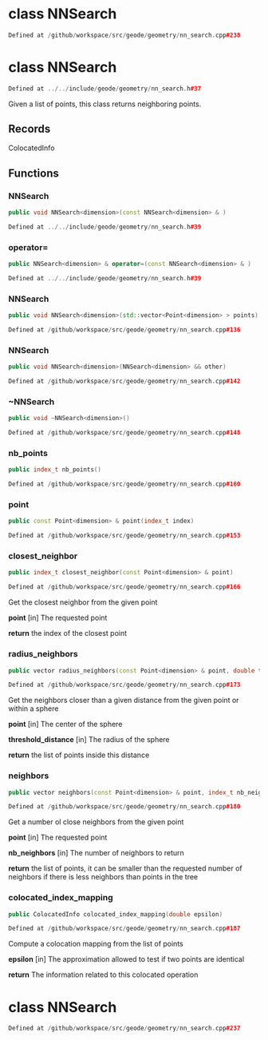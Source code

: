 # class NNSearch

```cpp
Defined at /github/workspace/src/geode/geometry/nn_search.cpp#238
```

# class NNSearch

```cpp
Defined at ../../include/geode/geometry/nn_search.h#37
```

 Given a list of points, this class returns neighboring points.



## Records

ColocatedInfo



## Functions

### NNSearch

```cpp
public void NNSearch<dimension>(const NNSearch<dimension> & )
```

```cpp
Defined at ../../include/geode/geometry/nn_search.h#39
```

### operator=

```cpp
public NNSearch<dimension> & operator=(const NNSearch<dimension> & )
```

```cpp
Defined at ../../include/geode/geometry/nn_search.h#39
```

### NNSearch

```cpp
public void NNSearch<dimension>(std::vector<Point<dimension> > points)
```

```cpp
Defined at /github/workspace/src/geode/geometry/nn_search.cpp#136
```

### NNSearch

```cpp
public void NNSearch<dimension>(NNSearch<dimension> && other)
```

```cpp
Defined at /github/workspace/src/geode/geometry/nn_search.cpp#142
```

### ~NNSearch

```cpp
public void ~NNSearch<dimension>()
```

```cpp
Defined at /github/workspace/src/geode/geometry/nn_search.cpp#148
```

### nb_points

```cpp
public index_t nb_points()
```

```cpp
Defined at /github/workspace/src/geode/geometry/nn_search.cpp#160
```

### point

```cpp
public const Point<dimension> & point(index_t index)
```

```cpp
Defined at /github/workspace/src/geode/geometry/nn_search.cpp#153
```

### closest_neighbor

```cpp
public index_t closest_neighbor(const Point<dimension> & point)
```

```cpp
Defined at /github/workspace/src/geode/geometry/nn_search.cpp#166
```

 Get the closest neighbor from the given point

**point** [in] The requested point

**return** the index of the closest point

### radius_neighbors

```cpp
public vector radius_neighbors(const Point<dimension> & point, double threshold_distance)
```

```cpp
Defined at /github/workspace/src/geode/geometry/nn_search.cpp#173
```

 Get the neighbors closer than a given distance from the given point or within a sphere

**point** [in] The center of the sphere

**threshold_distance** [in] The radius of the sphere

**return** the list of points inside this distance

### neighbors

```cpp
public vector neighbors(const Point<dimension> & point, index_t nb_neighbors)
```

```cpp
Defined at /github/workspace/src/geode/geometry/nn_search.cpp#180
```

 Get a number ol close neighbors from the given point

**point** [in] The requested point

**nb_neighbors** [in] The number of neighbors to return

**return** the list of points, it can be smaller than the requested number of neighbors if there is less neighbors than points in the tree

### colocated_index_mapping

```cpp
public ColocatedInfo colocated_index_mapping(double epsilon)
```

```cpp
Defined at /github/workspace/src/geode/geometry/nn_search.cpp#187
```

 Compute a colocation mapping from the list of points

**epsilon** [in] The approximation allowed to test if two points are identical

**return** The information related to this colocated operation



# class NNSearch

```cpp
Defined at /github/workspace/src/geode/geometry/nn_search.cpp#237
```


